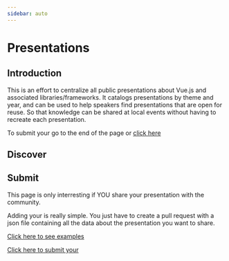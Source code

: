 ```yaml
---
sidebar: auto
---
```


# Presentations

## Introduction

This is an effort to centralize all public presentations about Vue.js and associated libraries/frameworks. It catalogs presentations by theme and year, and can be used to help speakers find presentations that are open for reuse. So that knowledge can be shared at local events without having to recreate each presentation.

To submit your go to the end of the page or [click here](/presentations/#submit)

## Discover


<PresentationList />


## Submit

This page is only interresting if YOU share your presentation with the community.

Adding your is really simple. You just have to create a pull request with a json file containing all the data about the presentation you want to share.

<a href="https://github.com/vuejs/events/tree/master/src/.vuepress/data/presentations" target="_blank">Click here to see examples</a>


<a href="https://github.com/vuejs/events/compare/master...presentation-pr-example?template=pull-request-presentation.md" target="_blank">Click here to submit your</a>
